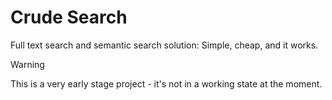 # Crude Search

Full text search and semantic search solution: Simple, cheap, and it works.

> [!WARNING]
> This is a very early stage project - it's not in a working state at the moment.